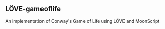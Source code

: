 LÖVE-gameoflife
---------------

An implementation of Conway's Game of Life using LÖVE and MoonScript
